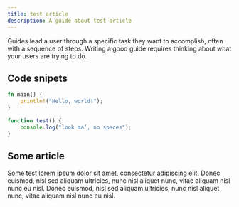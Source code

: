 ```yaml
---
title: test article
description: A guide about test article
---
```


Guides lead a user through a specific task they want to accomplish, often with a sequence of steps.
Writing a good guide requires thinking about what your users are trying to do.

## Code snipets

```rust
fn main() {
    println!("Hello, world!");
}
```

```js
function test() {
    console.log("look ma’, no spaces");
}
```

## Some article

Some test lorem ipsum dolor sit amet, consectetur adipiscing elit. Donec euismod, nisl sed aliquam ultricies, nunc nisl aliquet nunc, vitae aliquam nisl nunc eu nisl. Donec euismod, nisl sed aliquam ultricies, nunc nisl aliquet nunc, vitae aliquam nisl nunc eu nisl.